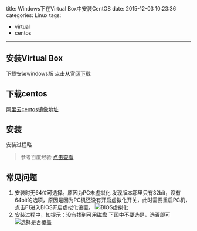 title: Windows下在Virtual Box中安装CentOS
date: 2015-12-03 10:23:36
categories: Linux
tags: 
- virtual 
- centos
---
## 安装Virtual Box
下载安装windows版
[点击从官网下载](http://download.virtualbox.org/virtualbox/5.0.10/VirtualBox-5.0.10-104061-Win.exe)

## 下载centos
[阿里云centos镜像地址](http://mirrors.aliyun.com/centos/)

## 安装
安装过程略
> 参考百度经验
> [点击查看](http://jingyan.baidu.com/article/cdddd41c66183953cb00e10e.html)

<!-- more -->

## 常见问题
1. 安装时无64位可选择。原因为PC未虚拟化
发现版本那里只有32bit，没有64bit的选项，原因是因为PC机还没有开启虚拟化开关，此时需要重启PC机，点击F1进入BIOS开启虚拟化设置。
![BIOS虚拟化](./bios.png)
2. 安装过程中，如提示：没有找到可用磁盘
下图中不要选是，选否即可
![选择是否覆盖](./nofound.jpg)